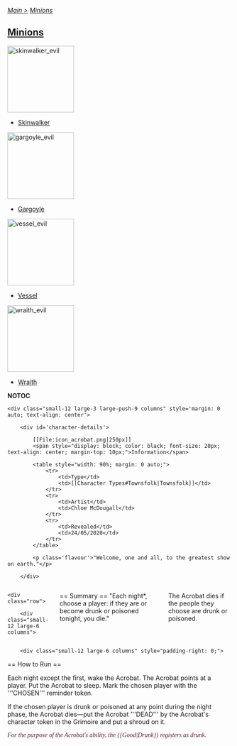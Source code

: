 [*Main >*](https://github.com/PowerofMoll/Mining-Timing---A-fancreation-to-Blood-on-the-Clocktower/blob/main/README.md)
[_Minions_](https://github.com/PowerofMoll/Mining-Timing---A-fancreation-to-Blood-on-the-Clocktower/blob/main/Minion/README.md)

## [Minions](https://github.com/PowerofMoll/Mining-Timing---A-fancreation-to-Blood-on-the-Clocktower/blob/main/Minion/README.md)

<img src="https://github.com/user-attachments/assets/4777e34e-0780-450a-ad5d-201f9d37df4f" alt="skinwalker_evil" width="150" height="150">

- [Skinwalker](https://github.com/PowerofMoll/Mining-Timing---A-fancreation-to-Blood-on-the-Clocktower/blob/main/Minion/Skinwalker/README.md)

<img src="https://github.com/user-attachments/assets/c8785199-e601-412d-9316-e4f3d0f1e37e" alt="gargoyle_evil" width="150" height="150">

- [Gargoyle](https://github.com/PowerofMoll/Mining-Timing---A-fancreation-to-Blood-on-the-Clocktower/blob/main/Minion/Gargoyle/README.md)

<img src="https://github.com/user-attachments/assets/3993c31a-de1e-4e01-be73-63118b2b1ce9" alt="vessel_evil" width="150" height="150">

- [Vessel](https://github.com/PowerofMoll/Mining-Timing---A-fancreation-to-Blood-on-the-Clocktower/blob/main/Minion/Vessel/README.md)

<img src="https://github.com/user-attachments/assets/b5ce3f36-7e82-43bd-9062-ba08bbf9362b" alt="wraith_evil" width="150" height="150">

- [Wraith](https://github.com/PowerofMoll/Mining-Timing---A-fancreation-to-Blood-on-the-Clocktower/blob/main/Minion/Wraith/README.md)


__NOTOC__
<div class="row">

	<div class="small-12 large-3 large-push-9 columns" style='margin: 0 auto; text-align: center'>

		<div id='character-details'>

			[[File:icon_acrobat.png|250px]]
			<span style="display: block; color: black; font-size: 20px; text-align: center; margin-top: 10px;">Information</span>

			<table style="width: 90%; margin: 0 auto;">
				<tr>
					<td>Type</td>
					<td>[[Character Types#Townsfolk|Townsfolk]]</td>
				</tr>
				<tr>
					<td>Artist</td>
					<td>Chloe McDougall</td>			
				</tr>
				<tr>
					<td>Revealed</td>
					<td>24/05/2020</td>			
				</tr>
			</table>

			<p class='flavour'>"Welcome, one and all, to the greatest show on earth."</p>

		</div>

</div>

<div class="small-12 large-9 large-pull-3 columns">

	<div class="row">

		<div class="small-12 large-6 columns">
== Summary ==
"Each night*, choose a player: if they are or become drunk or poisoned tonight, you die."

The Acrobat dies if the people they choose are drunk or poisoned.
		</div>

		<div class="small-12 large-6 columns" style="padding-right: 0;">

== How to Run ==

Each night except the first, wake the Acrobat. The Acrobat points at a player. Put the Acrobat to sleep. Mark the chosen player with the '''CHOSEN''' reminder token.

If the chosen player is drunk or poisoned at any point during the night phase, the Acrobat dies—put the Acrobat '''DEAD''' by the Acrobat's character token in the Grimoire and put a shroud on it.

<div class="example" style="color: #5d2123; font-style: italic; font-family: GoudyOldStyle;">
For the purpose of the Acrobat's ability, the {{Good|Drunk}} registers as drunk.
</div>
		</div>
	</div>

</div>
